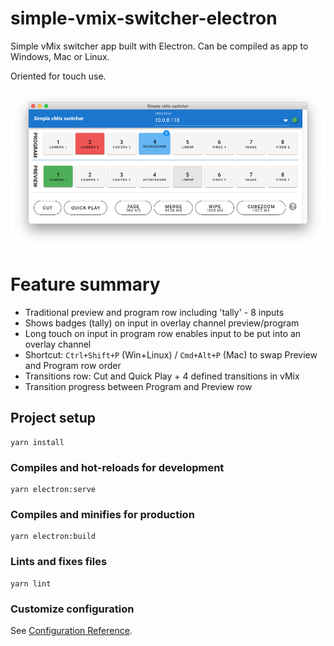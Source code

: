 # simple-vmix-switcher-electron

Simple vMix switcher app built with Electron. Can be compiled as app to Windows, Mac or Linux.

Oriented for touch use.

![Simple vMix Switcher Electron](./readme_assets/overview_030.png "Application overview")

# Feature summary
 - Traditional preview and program row including 'tally' - 8 inputs
 - Shows badges (tally) on input in overlay channel preview/program
 - Long touch on input in program row enables input to be put into an overlay channel
 - Shortcut: `Ctrl+Shift+P` (Win+Linux) / `Cmd+Alt+P` (Mac) to swap Preview and Program row order
 - Transitions row: Cut and Quick Play + 4 defined transitions in vMix
 - Transition progress between Program and Preview row

## Project setup
```
yarn install
```

### Compiles and hot-reloads for development
```
yarn electron:serve
```

### Compiles and minifies for production
```
yarn electron:build
```

### Lints and fixes files
```
yarn lint
```

### Customize configuration
See [Configuration Reference](https://cli.vuejs.org/config/).
